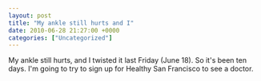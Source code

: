 ```yaml
---
layout: post
title: "My ankle still hurts and I"
date: 2010-06-28 21:27:00 +0000
categories: ["Uncategorized"]
---
```


My ankle still hurts, and I twisted it last Friday (June 18). So it's been ten days. I'm going to try to sign up for Healthy San Francisco to see a doctor.